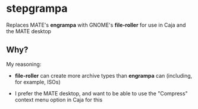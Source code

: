 # stepgrampa
Replaces MATE's **engrampa** with GNOME's **file-roller** for use in Caja and the MATE desktop

## Why?
My reasoning:

  - **file-roller** can create more archive types than **engrampa** can (including, for example, ISOs)
  
  - I prefer the MATE desktop, and want to be able to use the "Compress" context menu option in Caja for this
